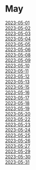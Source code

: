 # May

[2023-05-01](https://currentaffairs.pages.dev/May/2023-05-01)<br>
[2023-05-02](https://currentaffairs.pages.dev/May/2023-05-02)<br>
[2023-05-03](https://currentaffairs.pages.dev/May/2023-05-03)<br>
[2023-05-04](https://currentaffairs.pages.dev/May/2023-05-04)<br>
[2023-05-05](https://currentaffairs.pages.dev/May/2023-05-05)<br>
[2023-05-06](https://currentaffairs.pages.dev/May/2023-05-06)<br>
[2023-05-08](https://currentaffairs.pages.dev/May/2023-05-08)<br>
[2023-05-09](https://currentaffairs.pages.dev/May/2023-05-09)<br>
[2023-05-10](https://currentaffairs.pages.dev/May/2023-05-10)<br>
[2023-05-11](https://currentaffairs.pages.dev/May/2023-05-11)<br>
[2023-05-12](https://currentaffairs.pages.dev/May/2023-05-12)<br>
[2023-05-13](https://currentaffairs.pages.dev/May/2023-05-13)<br>
[2023-05-15](https://currentaffairs.pages.dev/May/2023-05-15)<br>
[2023-05-16](https://currentaffairs.pages.dev/May/2023-05-16)<br>
[2023-05-17](https://currentaffairs.pages.dev/May/2023-05-17)<br>
[2023-05-18](https://currentaffairs.pages.dev/May/2023-05-18)<br>
[2023-05-19](https://currentaffairs.pages.dev/May/2023-05-19)<br>
[2023-05-20](https://currentaffairs.pages.dev/May/2023-05-20)<br>
[2023-05-22](https://currentaffairs.pages.dev/May/2023-05-22)<br>
[2023-05-23](https://currentaffairs.pages.dev/May/2023-05-23)<br>
[2023-05-24](https://currentaffairs.pages.dev/May/2023-05-24)<br>
[2023-05-25](https://currentaffairs.pages.dev/May/2023-05-25)<br>
[2023-05-26](https://currentaffairs.pages.dev/May/2023-05-26)<br>
[2023-05-27](https://currentaffairs.pages.dev/May/2023-05-27)<br>
[2023-05-29](https://currentaffairs.pages.dev/May/2023-05-29)<br>
[2023-05-30](https://currentaffairs.pages.dev/May/2023-05-30)<br>
[2023-05-31](https://currentaffairs.pages.dev/May/2023-05-31)<br>